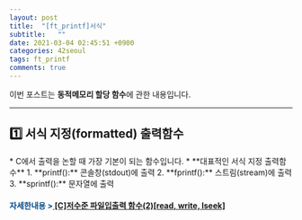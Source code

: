 ```yaml
---
layout: post
title:  "[ft_printf]서식"
subtitle:   ""
date: 2021-03-04 02:45:51 +0900
categories: 42seoul
tags: ft_printf
comments: true 
---
```


이번 포스트는 **동적메모리 할당 함수**에 관한 내용입니다.

* * *
<h2>1️⃣ 서식 지정(formatted) 출력함수</h2>
* C에서 출력을 논할 때 가장 기본이 되는 함수입니다.
* **대표적인 서식 지정 출력함수**
    1. **printf():** 콘솔창(stdout)에 출력
    2. **fprintf():** 스트림(stream)에 출력
    3. **sprintf():** 문자열에 출력
 <h4><span style="color:#084B8A;">자세한내용 &gt;</span><a href="https://kirkim.github.io/c/2021/02/20/lowfildefunc(2).html" target="blank"> [C]저수준 파일입출력 함수(2)[read, write, lseek]</a></h4>   